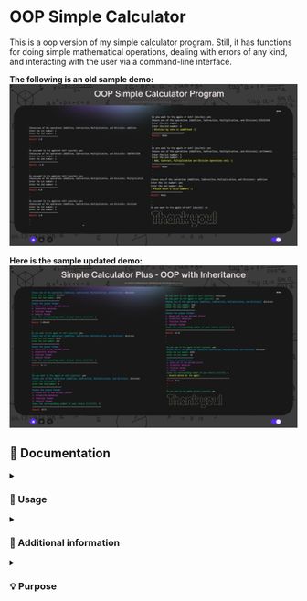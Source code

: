 # OOP Simple Calculator
This is a oop version of my simple calculator program. Still, it has functions for doing simple mathematical operations, dealing with errors of any kind, and interacting with the user via a command-line interface.

**The following is an old sample demo:** <br>
![img](calc-demo.png)

**Here is the sample updated demo:** <br>
![img](calcplus-demo.png)

## 📄 Documentation 
<details><summary><h3> 🤔 Usage </h3></summary>

-----

1. Run the program in a Python environment.
2. Choose one of the four math operations: addition, subtraction, multiplication, or division.
3. Enter the first number.
4. Enter the second number.
5. The program will display the result of the operation.
6. You can choose to try again or exit the program.

or

1. Fork this repository 
2. Once the repository has been forked, you can clone the repository to your local machine using the `git clone` command followed by the repository URL.
3. Once the repository is cloned, navigate to the directory of the cloned repository using the `cd` command.
4. Now you can work with the files in the cloned repository.
5. If you want to keep your fork in sync with this repository, you can use the `git fetch` and `git merge` commands to pull in changes and merge them into your local copy.

**Reminders:**
> The program uses appropriate exception handling to capture errors during runtime, such as invalid inputs or division by zero.
> Ensure that the following required dependencies are installed: `pyfiglet`

</details>

<details><summary><h3> 🔰 Additional information </h3></summary>

-----

**The Calculator App consists of the following files:**
<br>
1. `user_input.py`: Defines the Input class that represents user input.
2. `calculation.py`: Defines the Calculate class that performs calculations based on user input.
3. `retry_function.py`: Defines the TryAgain class that allows users to retry or exit the program.
4. `main.py`: The main script that creates instances of the Calculate and TryAgain classes and controls the flow of the application.
<br>
For detailed information about the implementation of each class and their methods, please refer to the source code files and their respective docstrings.

</details>

<details><summary><h3> 💡 Purpose </h3></summary>

-----

This object-oriented calculator uses many classes to handle user input, calculations, and retry functions. Its structure leads to modularity and ease of maintenance in the code. By providing an intuitive user interface, error handling, and a reusable code structure, this program's purpose is to enhance the user experience and make basic mathematical calculations more practical.

</details>
